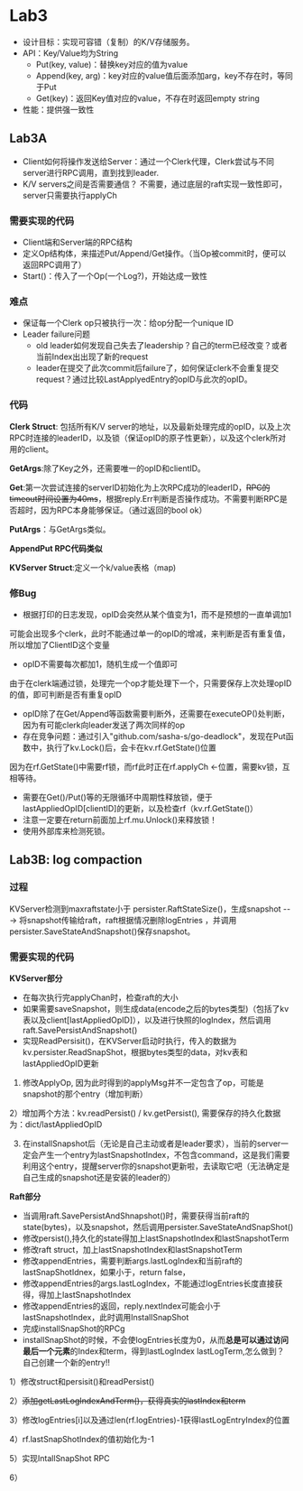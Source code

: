# Lab3

* 设计目标：实现可容错（复制）的K/V存储服务。
* API：Key/Value均为String
  * Put(key, value)：替换key对应的值为value
  * Append(key, arg)：key对应的value值后面添加arg，key不存在时，等同于Put
  * Get(key)：返回Key值对应的value，不存在时返回empty string
* 性能：提供强一致性

## Lab3A

* Client如何将操作发送给Server：通过一个Clerk代理，Clerk尝试与不同server进行RPC调用，直到找到leader.
* K/V servers之间是否需要通信？ 不需要，通过底层的raft实现一致性即可，server只需要执行applyCh

### 需要实现的代码

* Client端和Server端的RPC结构
* 定义Op结构体，来描述Put/Append/Get操作。（当Op被commit时，便可以返回RPC调用了）
* Start()：传入了一个Op(一个Log?)，开始达成一致性

### 难点

* 保证每一个Clerk op只被执行一次：给op分配一个unique ID
* Leader failure问题
  * old leader如何发现自己失去了leadership？自己的term已经改变？或者当前Index出出现了新的request
  * leader在提交了此次commit后failure了，如何保证clerk不会重复提交request？通过比较LastApplyedEntry的opID与此次的opID。

### 代码

**Clerk Struct**: 包括所有K/V server的地址，以及最新处理完成的opID，以及上次RPC时连接的leaderID，以及锁（保证opID的原子性更新），以及这个clerk所对用的client。

**GetArgs**:除了Key之外，还需要唯一的opID和clientID。

**Get**:第一次尝试连接的serverID初始化为上次RPC成功的leaderID，~~RPC的timeout时间设置为40ms~~，根据reply.Err判断是否操作成功。不需要判断RPC是否超时，因为RPC本身能够保证。（通过返回的bool ok）

**PutArgs**：与GetArgs类似。

**AppendPut RPC代码类似**

**KVServer Struct**:定义一个k/value表格（map)

### 修Bug

* 根据打印的日志发现，opID会突然从某个值变为1，而不是预想的一直单调加1

可能会出现多个clerk，此时不能通过单一的opID的增减，来判断是否有重复值，所以增加了ClientID这个变量

* opID不需要每次都加1，随机生成一个值即可

由于在clerk端通过锁，处理完一个op才能处理下一个，只需要保存上次处理opID的值，即可判断是否有重复opID

* opID除了在Get/Append等函数需要判断外，还需要在executeOP()处判断，因为有可能clerk向leader发送了两次同样的op
* 存在竞争问题：通过引入"github.com/sasha-s/go-deadlock"，发现在Put函数中，执行了kv.Lock()后，会卡在kv.rf.GetState()位置

因为在rf.GetState()中需要rf锁，而rf此时正在rf.applyCh <-位置，需要kv锁，互相等待。

* 需要在Get()/Put()等的无限循环中周期性释放锁，便于lastAppliedOpID[clientID]的更新，以及检查rf（kv.rf.GetState()）
* 注意一定要在return前面加上rf.mu.Unlock()来释放锁！
* 使用外部库来检测死锁。

## Lab3B: log compaction

### 过程

KVServer检测到maxraftstate小于 persister.RaftStateSize()，生成snapshot  ---> 将snapshot传输给raft，raft根据情况删除logEntries ，并调用persister.SaveStateAndSnapshot()保存snapshot。

### 需要实现的代码

**KVServer部分**

* 在每次执行完applyChan时，检查raft的大小
* 如果需要saveSnapshot，则生成data(encode之后的bytes类型)（包括了kv表以及client[lastAppliedOpID]），以及进行快照的logIndex，然后调用raft.SavePersistAndSnapshot()
* 实现ReadPersisit()，在KVServer启动时执行，传入的数据为kv.persister.ReadSnapShot，根据bytes类型的data，对kv表和lastAppliedOpID更新

1) 修改ApplyOp, 因为此时得到的applyMsg并不一定包含了op，可能是snapshot的那个entry（增加判断）

2）增加两个方法：kv.readPersist() / kv.getPersist(), 需要保存的持久化数据为：dict/lastAppliedOpID

3) 在installSnapshot后（无论是自己主动或者是leader要求），当前的server一定会产生一个entry为lastSnapshotIndex，不包含command，这是我们需要利用这个entry，提醒server你的snapshot更新啦，去读取它吧（无法确定是自己生成的snapshot还是安装的leader的）

**Raft部分**

* 当调用raft.SavePersistAndShnapshot()时，需要获得当前raft的state(bytes)，以及snapshot，然后调用persister.SaveStateAndSnapShot()
* 修改persist(),持久化的state得加上lastSnapshotIndex和lastSnapshotTerm
* 修改raft struct，加上lastSnapshotIndex和lastSnapshotTerm
* 修改appendEntries，需要判断args.lastLogIndex和当前raft的lastSnapShotIdnex，如果小于，return false，
* 修改appendEntries的args.lastLogIndex，不能通过logEntries长度直接获得，得加上lastSnapshotIndex
* 修改appendEntries的返回，reply.nextIndex可能会小于lastSnapshotIndex，此时调用InstallSnapShot
* 完成installSnapShot的RPCg
* installSnapShot的时候，不会使logEntries长度为0，从而**总是可以通过访问最后一个元素**的Index和term，得到lastLogIndex lastLogTerm,怎么做到？ 自己创建一个新的entry!!

1）修改struct和persisit()和readPersist()

2）~~添加getLastLogIndexAndTerm()，获得真实的lastIndex和term~~

3）修改logEntries[i]以及通过len(rf.logEntries)-1获得lastLogEntryIndex的位置

4）rf.lastSnapShotIndex的值初始化为-1

5）实现IntallSnapShot RPC

6）
